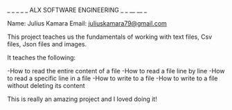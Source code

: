 _ _ _ _ _ ALX SOFTWARE ENGINEERING _ _ __ __ _

Name: Julius Kamara
Email: juliuskamara79@gmail.com

This project teaches us the fundamentals of working with text files, Csv files, Json files and images. 

It teaches the following: 

-How to read the entire content of a file
-How to read a file line by line
-How to read a specific line in a file
-How to write to a file
-How to write to a file without deleting its content

This is really an amazing project and I loved doing it!
